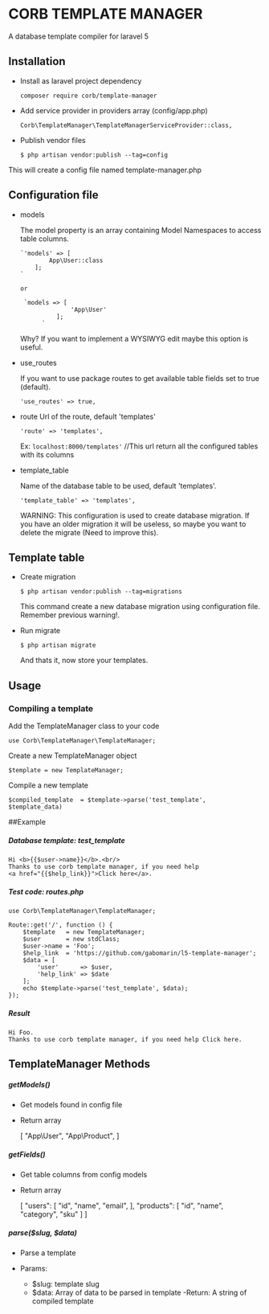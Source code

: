 # CORB TEMPLATE MANAGER 

A database template compiler for laravel 5

## Installation

* Install as laravel project dependency 
   
   `composer require corb/template-manager`
   
   
* Add service provider in providers array (config/app.php)

    `Corb\TemplateManager\TemplateManagerServiceProvider::class,`


* Publish vendor files
    
    `$ php artisan vendor:publish --tag=config`
    
This will create a config file named template-manager.php


## Configuration file
 
* models

   The model property is an array containing Model Namespaces to access table columns.
   
      `'models' => [
              App\User::class               
          ];
      `
      
      or
      
       `models => [
                    'App\User'
                ];
            `
            
   Why? If you want to implement a WYSIWYG edit maybe this option is useful.

      
* use_routes

   If you want to use package routes to get available table fields set to true (default).
    
    `'use_routes' => true,`
    
* route
   Url of the route, default 'templates'
     
    `'route' => 'templates',`
    
   Ex:
         `localhost:8000/templates'` //This url return  all the configured tables with its columns

* template_table

     Name of the database table to be used, default 'templates'.
     
     `'template_table' => 'templates',`
     
     WARNING: This configuration is used to create database migration. If you have an older migration it will be useless, so maybe you want to delete the migrate (Need to improve this).
     
     
## Template table

* Create migration 
   
   `$ php artisan vendor:publish --tag=migrations`

   This command create a new database migration using configuration file. Remember previous warning!.
   
* Run migrate

    `$ php artisan migrate`
    
    And thats it, now store your templates.
    
## Usage

### Compiling a template

Add the TemplateManager class to your code

`use Corb\TemplateManager\TemplateManager;`

Create a new TemplateManager object

`$template = new TemplateManager;`

Compile a new template

`$compiled_template  = $template->parse('test_template', $template_data)`

##Example


##### Database template: test_template

    Hi <b>{{$user->name}}</b>.<br/>
    Thanks to use corb template manager, if you need help 
    <a href="{{$help_link}}">Click here</a>.


##### Test code: routes.php

    use Corb\TemplateManager\TemplateManager;
    
    Route::get('/', function () {
        $template   = new TemplateManager;
        $user       = new stdClass;
        $user->name = 'Foo';
        $help_link  = 'https://github.com/gabomarin/l5-template-manager';
        $data = [
            'user'      => $user,
            'help_link' => $date
        ];
        echo $template->parse('test_template', $data);
    });
    
    
##### Result

    Hi Foo.
    Thanks to use corb template manager, if you need help Click here.



## TemplateManager Methods

#####  getModels()
   - Get models found in config file
   - Return array
   
        [
            "App\User",
            "App\Product",
        ]

#####  getFields()
   - Get table columns from config models
   - Return array
   
        [
            "users": [
                "id",
                "name",
                "email",
            ],
            "products": [
                "id",
                "name",
                "category",
                "sku"
            ]
        ]
        
##### parse($slug, $data)
   - Parse a template
   - Params: 
   
        - $slug: template slug
        - $data: Array of data to be parsed in template
   -Return: A string of compiled template
    
   
   
   

 
